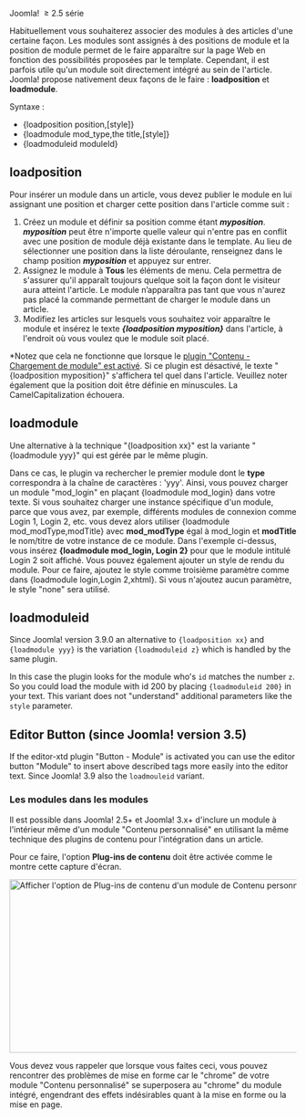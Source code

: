 <!-- Filename: How_do_you_put_a_module_inside_an_article%3F / Display title: Comment placer un module dans un article ? -->

Joomla!  <span class="small">≥ </span>2.5 série

Habituellement vous souhaiterez associer des modules à des articles
d'une certaine façon. Les modules sont assignés à des positions de
module et la position de module permet de le faire apparaître sur la
page Web en fonction des possibilités proposées par le template.
Cependant, il est parfois utile qu'un module soit directement intégré au
sein de l'article. Joomla! propose nativement deux façons de le faire :
**loadposition** et **loadmodule**.

Syntaxe :

- {loadposition position,\[style\]}
- {loadmodule mod_type,the title,\[style\]}
- {loadmoduleid moduleId}

## loadposition

Pour insérer un module dans un article, vous devez publier le module en
lui assignant une position et charger cette position dans l'article
comme suit :

1.  Créez un module et définir sa position comme étant ***myposition***.
    ***myposition*** peut être n'importe quelle valeur qui n'entre pas
    en conflit avec une position de module déjà existante dans le
    template. Au lieu de sélectionner une position dans la liste
    déroulante, renseignez dans le champ position ***myposition*** et
    appuyez sur entrer.
2.  Assignez le module à **Tous** les éléments de menu. Cela permettra
    de s'assurer qu'il apparaît toujours quelque soit la façon dont le
    visiteur aura atteint l'article. Le module n’apparaîtra pas tant que
    vous n'aurez pas placé la commande permettant de charger le module
    dans un
    article.
3.  Modifiez les articles sur lesquels vous souhaitez voir apparaître le
    module et insérez le texte ***{loadposition myposition}*** dans
    l'article, à l'endroit où vous voulez que le module soit placé.

\*Notez que cela ne fonctionne que lorsque le [plugin "Contenu -
Chargement de module" est
activé](https://docs.joomla.org/Help25:Extensions_Plugin_Manager_Edit#Content_-_Load_Modules "Special:MyLanguage/Help25:Extensions Plugin Manager Edit").
Si ce plugin est désactivé, le texte "{loadposition myposition}"
s'affichera tel quel dans l'article. Veuillez noter également que la
position doit être définie en minuscules. La CamelCapitalization
échouera.

## loadmodule

Une alternative à la technique "{loadposition xx}" est la variante
"{loadmodule yyy}" qui est gérée par le même plugin.

Dans ce cas, le plugin va rechercher le premier module dont le **type**
correspondra à la chaîne de caractères : 'yyy'. Ainsi, vous pouvez
charger un module "mod_login" en plaçant {loadmodule mod_login} dans
votre texte. Si vous souhaitez charger une instance spécifique d'un
module, parce que vous avez, par exemple, différents modules de
connexion comme Login 1, Login 2, etc. vous devez alors utiliser
{loadmodule mod_modType,modTitle} avec **mod_modType** égal à mod_login
et **modTitle** le nom/titre de votre instance de ce module. Dans
l'exemple ci-dessus, vous insérez **{loadmodule mod_login, Login 2}**
pour que le module intitulé Login 2 soit affiché. Vous pouvez également
ajouter un style de rendu du module. Pour ce faire, ajoutez le style
comme troisième paramètre comme dans {loadmodule login,Login 2,xhtml}.
Si vous n'ajoutez aucun paramètre, le style "none" sera utilisé.

## loadmoduleid

Since Joomla! version 3.9.0 an alternative to `{loadposition xx}` and
`{loadmodule yyy}` is the variation `{loadmoduleid z}` which is handled
by the same plugin.

In this case the plugin looks for the module who's `id` matches the
number `z`. So you could load the module with id 200 by placing
`{loadmoduleid 200}` in your text. This variant does not "understand"
additional parameters like the `style` parameter.

## Editor Button (since Joomla! version 3.5)

If the editor-xtd plugin "Button - Module" is activated you can use the
editor button "Module" to insert above described tags more easily into
the editor text. Since Joomla! 3.9 also the `loadmouleid` variant.

### Les modules dans les modules

Il est possible dans Joomla! 2.5+ et
Joomla! 3.x+ d'inclure un module à l'intérieur même d'un module "Contenu
personnalisé" en utilisant la même technique des plugins de contenu pour
l'intégration dans un article.

Pour ce faire, l'option **Plug-ins de contenu** doit être activée comme
le montre cette capture d'écran.

<img
src="https://docs.joomla.org/images/a/a8/J3x_custom_html_prepare_content_option-fr.png"
decoding="async" data-file-width="634" data-file-height="304"
width="634" height="304"
alt="Afficher l&#39;option de Plug-ins de contenu d&#39;un module de Contenu personnalisé." />

Vous devez vous rappeler que lorsque vous faites ceci, vous pouvez
rencontrer des problèmes de mise en forme car le "chrome" de votre
module "Contenu personnalisé" se superposera au "chrome" du module
intégré, engendrant des effets indésirables quant à la mise en forme ou
la mise en page.
